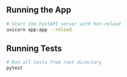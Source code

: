 ## Running the App
```bash
# Start the FastAPI server with hot-reload
uvicorn app:app --reload
```

## Running Tests
```bash
# Run all tests from root directory
pytest
```